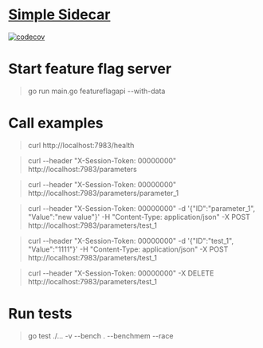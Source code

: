 # [Simple Sidecar](https://github.com/AlbertMorenoDEV/simple-sidecar)

[![codecov](https://codecov.io/gh/AlbertMorenoDEV/simple-sidecar/branch/master/graph/badge.svg)](https://codecov.io/gh/AlbertMorenoDEV/simple-sidecar)


# Start feature flag server

> go run main.go featureflagapi --with-data


# Call examples

> curl http://localhost:7983/health

> curl --header "X-Session-Token: 00000000" http://localhost:7983/parameters

> curl --header "X-Session-Token: 00000000" http://localhost:7983/parameters/parameter_1

> curl --header "X-Session-Token: 00000000" -d '{"ID":"parameter_1", "Value":"new value"}' -H "Content-Type: application/json" -X POST http://localhost:7983/parameters/test_1

> curl --header "X-Session-Token: 00000000" -d '{"ID":"test_1", "Value":"1111"}' -H "Content-Type: application/json" -X POST http://localhost:7983/parameters/test_1

> curl --header "X-Session-Token: 00000000" -X DELETE http://localhost:7983/parameters/test_1

# Run tests

> go test ./... -v --bench . --benchmem --race